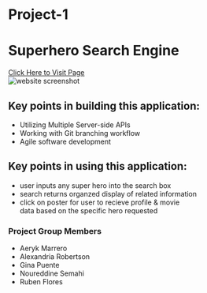 # Project-1
<h1>Superhero Search Engine</h1>
<a href="https://alexemrob.github.io/Project-1/">Click Here to Visit Page</a>
<br>
<img src="./assets/images/SS.png" alt="website screenshot">
<br>
<h2>Key points in building this application:</h2>
<ul><li>Utilizing Multiple Server-side APIs</li>
  <li>Working with Git branching workflow</li>
  <li>Agile software development</li></ul>
<h2>Key points in using this application:</h2>
<ul><li>user inputs any super hero into the search box</li>
  <li>search returns organzed display of related information</li>
  <li>click on poster for user to recieve profile & movie<br>
    data based on the specific hero requested</li></ul>
 <h3>Project Group Members</h3>
 <ul><li>Aeryk Marrero</li>
  <li>Alexandria Robertson</li>
  <li>Gina Puente</li>
  <li>Noureddine Semahi</li>
  <li>Ruben Flores</li></ul>
  
